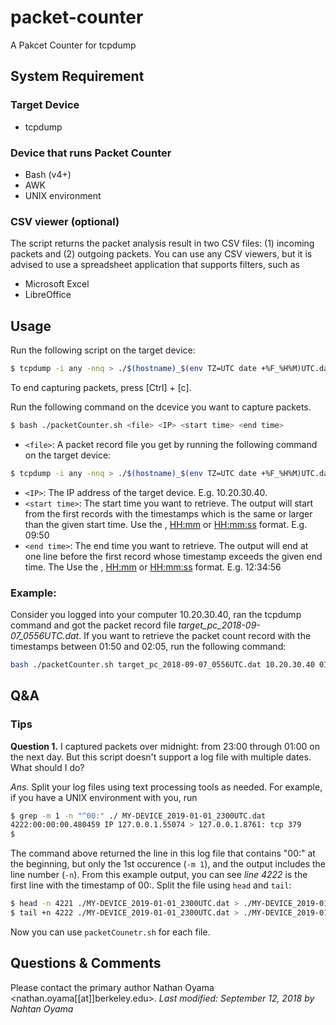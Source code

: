 # packet-counter
A Pakcet Counter for tcpdump

## System Requirement
### Target Device
* tcpdump

### Device that runs Packet Counter
* Bash (v4+)
* AWK
* UNIX environment

### CSV viewer (optional)
The script returns the packet analysis result in two CSV files: (1) incoming packets and (2) outgoing packets. You can use any CSV viewers, but it is advised to use a spreadsheet application that supports filters, such as
* Microsoft Excel
* LibreOffice

## Usage
Run the following script on the target device:
```bash
$ tcpdump -i any -nnq > ./$(hostname)_$(env TZ=UTC date +%F_%H%M)UTC.dat
```
To end capturing packets, press [Ctrl] + [c].

Run the following command on the dcevice you want to capture packets.
```bash
$ bash ./packetCounter.sh <file> <IP> <start time> <end time>
```
* `<file>`: A packet record file you get by running the following command on the target device:
```bash
$ tcpdump -i any -nnq > ./$(hostname)_$(env TZ=UTC date +%F_%H%M)UTC.dat
```
* `<IP>`: The IP address of the target device. E.g. 10.20.30.40.
* `<start time>`: The start time you want to retrieve. The output will start from the first records with the timestamps which is the same or larger than the given start time. Use the <HH>, <HH:mm> or <HH:mm:ss> format. E.g. 09:50
* `<end time>`: The end time you want to retrieve. The output will end at one line before the first record whose timestamp exceeds the given end time. The Use the <HH>, <HH:mm> or <HH:mm:ss> format. E.g. 12:34:56

### Example:
Consider you logged into your computer 10.20.30.40, ran the tcpdump command and got the packet record file _target_pc_2018-09-07_0556UTC.dat_.  If you want to retrieve the packet count record with the timestamps between 01:50 and 02:05, run the following command:
```bash
bash ./packetCounter.sh target_pc_2018-09-07_0556UTC.dat 10.20.30.40 01:50 02:05
```


## Q&A
### Tips
**Question 1.** I captured packets over midnight: from 23:00 through 01:00 on the next day.  But this script doesn't support a log file with multiple dates.  What should I do?

_Ans._ Split your log files using text processing tools as needed.  For example, if you have a UNIX environment with you, run

```bash
$ grep -m 1 -n "^00:" ./ MY-DEVICE_2019-01-01_2300UTC.dat
4222:00:00:00.480459 IP 127.0.0.1.55074 > 127.0.0.1.8761: tcp 379
$
```

The command above returned the line in this log file that contains "00:" at the beginning, but only the 1st occurence (`-m 1`), and the output includes the line number (`-n`).  From this example output, you can see _line 4222_ is the first line with the timestamp of 00:. Split the file using `head` and `tail`:

```bash
$ head -n 4221 ./MY-DEVICE_2019-01-01_2300UTC.dat > ./MY-DEVICE_2019-01-01_2300_2359.dat
$ tail +n 4222 ./MY-DEVICE_2019-01-01_2300UTC.dat > ./MY-DEVICE_2019-01-02_0000_0100.dat
```
Now you can use `packetCounetr.sh` for each file.


## Questions & Comments
Please contact the primary author Nathan Oyama <nathan.oyama[[at]]berkeley.edu>.
_Last modified: September 12, 2018 by Nahtan Oyama_

